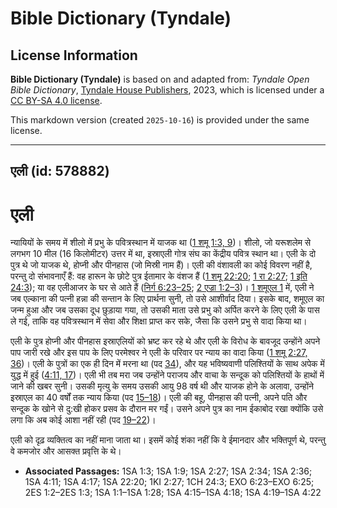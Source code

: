 # Bible Dictionary (Tyndale)

## License Information

**Bible Dictionary (Tyndale)** is based on and adapted from: _Tyndale Open Bible Dictionary_, [Tyndale House Publishers](https://tyndaleopenresources.com/), 2023, which is licensed under a [CC BY-SA 4.0 license](https://creativecommons.org/licenses/by-sa/4.0/legalcode.en).

This markdown version (created `2025-10-16`) is provided under the same license.



--------------------------------

## एली (id: 578882)

एली
===

न्यायियों के समय में शीलो में प्रभु के पवित्रस्थान में याजक था ([1 शमू 1:3, 9](https://ref.ly/1Sam1:3,1Sam1:9))। शीलो, जो यरूशलेम से लगभग 10 मील (16 किलोमीटर) उत्तर में था, इस्राएली गोत्र संघ का केंद्रीय पवित्र स्थान था। एली के दो पुत्र थे जो याजक थे, होप्नी और पीनहास (जो मिस्री नाम हैं)। एली की वंशावली का कोई विवरण नहीं है, परन्तु दो संभावनाएँ हैं: वह हारून के छोटे पुत्र ईतामार के वंशज हैं ([1 शमू 22:20](https://ref.ly/1Sam22:20); [1 रा 2:27](https://ref.ly/1Kgs2:27); [1 इति 24:3](https://ref.ly/1Chr24:3)); या वह एलीआजर के घर से आते हैं ([निर्ग 6:23–25](https://ref.ly/Exod6:23-Exod6:25); [2 एज्रा 1:2–3](https://ref.ly/2Esd1:2-2Esd1:3))। [1 शमूएल 1](https://ref.ly/1Sam1:1-1Sam1:28) में, एली ने जब एल्काना की पत्नी हन्ना की सन्तान के लिए प्रार्थना सुनी, तो उसे आशीर्वाद दिया। इसके बाद, शमूएल का जन्म हुआ और जब उसका दूध छुड़ाया गया, तो उसकी माता उसे प्रभु को अर्पित करने के लिए एली के पास ले गई, ताकि वह पवित्रस्थान में सेवा और शिक्षा प्राप्त कर सके, जैसा कि उसने प्रभु से वादा किया था।

एली के पुत्र होप्नी और पीनहास इस्राएलियों को भ्रष्ट कर रहे थे और एली के विरोध के बावजूद उन्होंने अपने पाप जारी रखे और इस पाप के लिए परमेश्वर ने एली के परिवार पर न्याय का वादा किया ([1 शमू 2:27, 36](https://ref.ly/1Sam2:27,1Sam2:36))। एली के पुत्रों का एक ही दिन में मरना था (पद [34](https://ref.ly/1Sam2:34)), और यह भविष्यवाणी पलिश्तियों के साथ अपेक में युद्ध में हुई ([4:11, 17](https://ref.ly/1Sam4:11,1Sam4:17))। एली भी तब मरा जब उन्होंने पराजय और वाचा के सन्दूक को पलिश्तियों के हाथों में जाने की खबर सुनी। उसकी मृत्यु के समय उसकी आयु 98 वर्ष थी और याजक होने के अलावा, उन्होंने इस्राएल का 40 वर्षों तक न्याय किया (पद [15–18](https://ref.ly/1Sam4:15-1Sam4:18))। एली की बहू, पीनहास की पत्नी, अपने पति और सन्दूक के खोने से दु:खी होकर प्रसव के दौरान मर गईं। उसने अपने पुत्र का नाम ईकाबोद रखा क्योंकि उसे लगा कि अब कोई आशा नहीं रही (पद [19–22](https://ref.ly/1Sam4:19-1Sam4:22))।

एली को दृढ़ व्यक्तित्व का नहीं माना जाता था। इसमें कोई शंका नहीं कि वे ईमानदार और भक्तिपूर्ण थे, परन्तु वे कमजोर और आसक्त प्रवृत्ति के थे।

* **Associated Passages:** 1SA 1:3; 1SA 1:9; 1SA 2:27; 1SA 2:34; 1SA 2:36; 1SA 4:11; 1SA 4:17; 1SA 22:20; 1KI 2:27; 1CH 24:3; EXO 6:23–EXO 6:25; 2ES 1:2–2ES 1:3; 1SA 1:1–1SA 1:28; 1SA 4:15–1SA 4:18; 1SA 4:19–1SA 4:22

